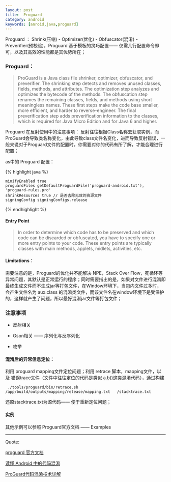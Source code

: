```yaml
---
layout: post
title:  Proguard
category: android
keywords: [anroid,java,proguard]
---
```


Proguard ： Shrink(压缩) - Optimizer(优化) - Obfuscator(混淆) - Preverifier(预校验)，Proguard 基于模板的灵巧配置—— 仅需几行配置命令即可，以及其高效的性能都是其优势所在；

### Proguard：

> ProGuard is a Java class file shrinker, optimizer, obfuscator, and preverifier. The shrinking step detects and removes unused classes, fields, methods, and attributes. The optimization step analyzes and optimizes the bytecode of the methods. The obfuscation step renames the remaining classes, fields, and methods using short meaningless names. These first steps make the code base smaller, more efficient, and harder to reverse-engineer. The final preverification step adds preverification information to the classes, which is required for Java Micro Edition and for Java 6 and higher.


Proguard 在反射使用中的注意事项：  反射往往根据Class名称去获取实例，而 ProGuard会导致类名称变化，由此导致class文件名变化，进而导致反射错误，一般来说对于Proguard文件的配置时，你需要对你的代码有所了解，才能合理进行配置；


as中的 Proguard 配置：

{% highlight java %}

    minifyEnabled true
    proguardFiles getDefaultProguardFile('proguard-android.txt'), 'proguard-rules.pro'
    shrinkResources true // 是否去除无效的资源文件
    signingConfig signingConfigs.release


{% endhighlight %}


#### Entry Point

>  In order to determine which code has to be preserved and which code can be discarded or obfuscated, you have to specify one or more entry points to your code. These entry points are typically classes with main methods, applets, midlets, activities, etc.


#### Limitations：

需要注意的是，Proguard的优化并不能解决 NPE，Stack Over Flow，死循环等异常问题，其默认是正常运行的程序；同时需要指出的是，如果对文件进行混淆即最终生成文件而不生成jar等打包文件，在Window环境下，当包内文件过多时，会产生文件名为 aux.class 的混淆类文件，而该文件名在window环境下是受保护的，这样就产生了问题，所以最好混淆jar文件等打包文件；



### 注意事项

*  反射相关   

*  Gson相关 —— 序列化与反序列化

*  枚举

#### 混淆后的异常信息定位：

利用 proguard mapping文件定位问题；利用 retrace 脚本，mapping文件，以及 错误trace文件（文件中往往定位的代码是类似 a.b()这类混淆代码），通过构建

` ./tools/proguard/bin/retrace.sh   /app/build/outputs/mapping/release/mapping.txt   /stacktrace.txt`

还原stacktrace.txt为源代码—— 便于重新定位问题；


#### 实例

其他示例可以参照 Proguard官方文档 —— Examples


---

Quote:

[proguard 官方文档](http://proguard.sourceforge.net/)

[读懂 Android 中的代码混淆](http://droidyue.com/blog/2016/07/10/understanding-android-obfuscated-code-by-proguard/)

[ProGuard代码混淆技术详解](http://www.cnblogs.com/cr330326/p/5534915.html)
